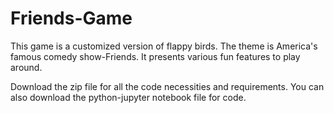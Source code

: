 # Friends-Game
This game is a customized version of flappy birds. The theme is America's famous comedy show-Friends. 
It presents various fun features to play around.

Download the zip file for all the code necessities and requirements.
You can also download the python-jupyter notebook file for code.
